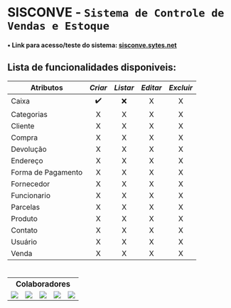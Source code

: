 # SISCONVE - `Sistema de Controle de Vendas e Estoque`

#### • Link para acesso/teste do sistema: [sisconve.sytes.net](http://sisconve.sytes.net/)

## Lista de funcionalidades disponiveis:

|      Atributos     | _Criar_ | _Listar_ | _Editar_ | _Excluir_ |
| ------------------ |:-------:|:--------:|:--------:|:---------:|
| Caixa              |    ✔️    |    ❌    |     X    |     X     |
| Categorias         |    X    |    X     |     X    |     X     |
| Cliente            |    X    |    X     |     X    |     X     |
| Compra             |    X    |    X     |     X    |     X     |
| Devolução          |    X    |    X     |     X    |     X     |
| Endereço           |    X    |    X     |     X    |     X     |
| Forma de Pagamento |    X    |    X     |     X    |     X     |
| Fornecedor         |    X    |    X     |     X    |     X     |
| Funcionario        |    X    |    X     |     X    |     X     |
| Parcelas           |    X    |    X     |     X    |     X     |
| Produto            |    X    |    X     |     X    |     X     |
| Contato            |    X    |    X     |     X    |     X     |
| Usuário            |    X    |    X     |     X    |     X     |
| Venda              |    X    |    X     |     X    |     X     |

# 

<table aling="center">
    <tr>
        <th colspan="5" style="text-align: center; font-size: 17px">
            Colaboradores
        </th>
    </tr>
    <tr >
        <td>
            <a target="_blank" href="https://github.com/netosep">
                <img src="https://github.com/netosep.png?size=70">
            </a>
        </td>
        <td>
            <a target="_blank" href="https://github.com/cleitondcarmo">
                <img src="https://github.com/cleitondcarmo.png?size=70">
            </a>
        </td>
        <td>
            <a target="_blank" href="https://github.com/fcnando45">
                <img src="https://github.com/joaomarcosns.png?size=70">
            </a>
        </td>
        <td>
            <a target="_blank" href="https://github.com/lauf8">
                <img src="https://github.com/lauf8.png?size=70">
            </a>
        </td>
        <td>
            <a target="_blank" href="https://github.com/JacoRochadev">
                <img src="https://github.com/JacoRochadev.png?size=70">
            </a>
        </td>
    </tr>
</table>


